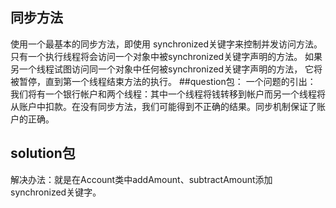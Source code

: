 ## 同步方法
使用一个最基本的同步方法，即使用 synchronized关键字来控制并发访问方法。
只有一个执行线程将会访问一个对象中被synchronized关键字声明的方法。
如果另一个线程试图访问同一个对象中任何被synchronized关键字声明的方法，
它将被暂停，直到第一个线程结束方法的执行。
##question包：
一个问题的引出：
我们将有一个银行帐户和两个线程：其中一个线程将钱转移到帐户而另一个线程将从账户中扣款。在没有同步方法，我们可能得到不正确的结果。同步机制保证了账户的正确。

## solution包
解决办法：就是在Account类中addAmount、subtractAmount添加synchronized关键字。